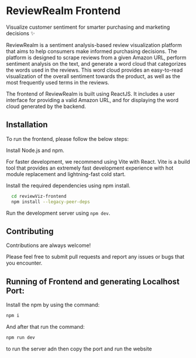 
# ReviewRealm Frontend

Visualize customer sentiment for smarter purchasing and marketing decisions :sparkles:

ReviewRealm is a sentiment analysis-based review visualization platform that aims to help consumers make informed purchasing decisions. The platform is designed to scrape reviews from a given Amazon URL, perform sentiment analysis on the text, and generate a word cloud that categorizes the words used in the reviews. This word cloud provides an easy-to-read visualization of the overall sentiment towards the product, as well as the most frequently used terms in the reviews.

The frontend of ReviewRealm is built using ReactJS. It includes a user interface for providing a valid Amazon URL, and for displaying the word cloud generated by the backend.


## Installation

To run the frontend, please follow the below steps:

Install Node.js and npm.  

For faster development, we recommend using Vite with React. Vite is a build tool that provides an extremely fast development experience with hot module replacement and lightning-fast cold start.  

Install the required dependencies using npm install.
```bash
  cd reviewViz-frontend
  npm install --legacy-peer-deps
```

Run the development server using `npm dev`.
    
## Contributing

Contributions are always welcome!  

Please feel free to submit pull requests and report any issues or bugs that you encounter.

## Running of Frontend and generating Localhost Port:

Install the npm by using the command:
```bash
npm i
```
And after that run the command:
```bash
npm run dev
```
to run the server adn then copy the port and run the website 
